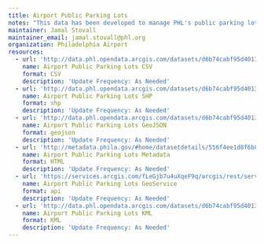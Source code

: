 ```yaml
---
title: Airport Public Parking Lots
notes: "This data has been developed to manage PHL's public parking lots in an interactive/ geographically illustrated format."
maintainer: Jamal Stovall
maintainer_email: jamal.stovall@phl.org
organization: Philadelphia Airport
resources:
  - url: 'http://data.phl.opendata.arcgis.com/datasets/d6b74cabf95d4013b80d88c46ac1d685_0.csv'
    name: Airport Public Parking Lots CSV
    format: CSV
    description: 'Update Frequency: As Needed'
  - url: 'http://data.phl.opendata.arcgis.com/datasets/d6b74cabf95d4013b80d88c46ac1d685_0.zip'
    name: Airport Public Parking Lots SHP
    format: shp
    description: 'Update Frequency: As Needed'
  - url: 'http://data.phl.opendata.arcgis.com/datasets/d6b74cabf95d4013b80d88c46ac1d685_0.geojson'
    name: Airport Public Parking Lots GeoJSON
    format: geojson
    description: 'Update Frequency: As Needed'
  - url: 'http://metadata.phila.gov/#home/datasetdetails/556f4ee1d8f6b8a82e17f3d2/representationdetails/556f50a953994a4b6fb415f4/'
    name: Airport Public Parking Lots Metadata
    format: HTML
    description: 'Update Frequency: As Needed'
  - url: 'https://services.arcgis.com/fLeGjb7u4uXqeF9q/arcgis/rest/services/Parking_Lots/FeatureServer/0/query?outFields=*&where=1%3D1'
    name: Airport Public Parking Lots GeoService
    format: api
    description: 'Update Frequency: As Needed'
  - url: 'http://data.phl.opendata.arcgis.com/datasets/d6b74cabf95d4013b80d88c46ac1d685_0.kml'
    name: Airport Public Parking Lots KML
    format: KML
    description: 'Update Frequency: As Needed'
---
```

